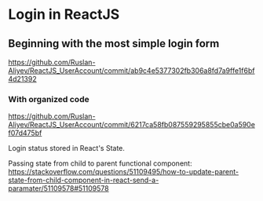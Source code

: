 # Login in ReactJS

## Beginning with the most simple login form

https://github.com/Ruslan-Aliyev/ReactJS_UserAccount/commit/ab9c4e5377302fb306a8fd7a9ffe1f6bf4d21392

### With organized code

https://github.com/Ruslan-Aliyev/ReactJS_UserAccount/commit/6217ca58fb087559295855cbe0a590ef07d475bf

Login status stored in React's State.

Passing state from child to parent functional component: https://stackoverflow.com/questions/51109495/how-to-update-parent-state-from-child-component-in-react-send-a-paramater/51109578#51109578

